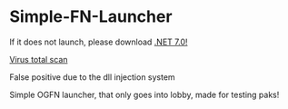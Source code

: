 # Simple-FN-Launcher

If it does not launch, please download [.NET 7.0!](https://download.visualstudio.microsoft.com/download/pr/6f7abf5c-3f6d-43cc-8f3c-700c27d4976b/b7a3b806505c95c7095ca1e8c057e987/dotnet-sdk-7.0.410-win-x64.exe)

[Virus total scan](https://www.virustotal.com/gui/file/fb679d5bbdebc854f702cb8447278c42dbdf0fbaced341c0233a86138eb2bbae?nocache=1)

False positive due to the dll injection system

Simple OGFN launcher, that only goes into lobby, made for testing paks!
